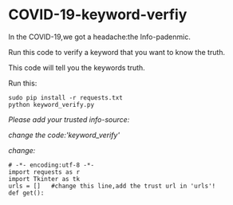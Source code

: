 # COVID-19-keyword-verfiy

In the COVID-19,we got a headache:the Info-padenmic.

Run this code to verify a keyword that you want to know the truth.

This code will tell you the keywords truth.

Run this:
```
sudo pip install -r requests.txt
python keyword_verify.py
```

*Please add your trusted info-source:*

*change the code:'keyword_verify'*

*change:*
```
# -*- encoding:utf-8 -*-
import requests as r
import Tkinter as tk
urls = []   #change this line,add the trust url in 'urls'!
def get():
```

